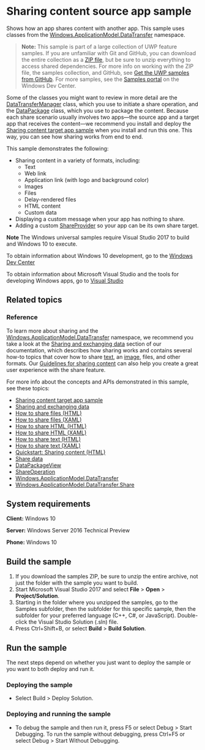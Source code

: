 ﻿<!---
  category: DeepLinksAndAppToAppCommunication
  samplefwlink: http://go.microsoft.com/fwlink/p/?LinkId=620596
--->

# Sharing content source app sample

Shows how an app shares content with another app. This sample uses classes from the 
[Windows.ApplicationModel.DataTransfer](http://msdn.microsoft.com/library/windows/apps/br205967) namespace. 

> **Note:** This sample is part of a large collection of UWP feature samples. 
> If you are unfamiliar with Git and GitHub, you can download the entire collection as a 
> [ZIP file](https://github.com/Microsoft/Windows-universal-samples/archive/master.zip), but be 
> sure to unzip everything to access shared dependencies. For more info on working with the ZIP file, 
> the samples collection, and GitHub, see [Get the UWP samples from GitHub](https://aka.ms/ovu2uq). 
> For more samples, see the [Samples portal](https://aka.ms/winsamples) on the Windows Dev Center. 

Some of the classes you might want to review in more detail are the 
[DataTransferManager](http://msdn.microsoft.com/library/windows/apps/br205932) class, 
which you use to initiate a share operation, and the [DataPackage](http://msdn.microsoft.com/library/windows/apps/br205873) class, 
which you use to package the content. Because each share scenario usually involves two apps—the source app 
and a target app that receives the content—we recommend you install and deploy the 
[Sharing content target app sample](http://go.microsoft.com/fwlink/p/?linkid=231519) when you install and run this one. 
This way, you can see how sharing works from end to end.

This sample demonstrates the following:

* Sharing content in a variety of formats, including:
  *  Text
  *  Web link
  *  Application link (with logo and background color)
  *  Images
  *  Files
  *  Delay-rendered files
  *  HTML content
  *  Custom data
* Displaying a custom message when your app has nothing to share.
* Adding a custom [ShareProvider](https://docs.microsoft.com/uwp/api/windows.applicationmodel.datatransfer.shareprovider) so your app can be its own share target.

**Note** The Windows universal samples require Visual Studio 2017 to build and Windows 10 to execute.
 
To obtain information about Windows 10 development, go to the [Windows Dev Center](http://go.microsoft.com/fwlink/?LinkID=532421)

To obtain information about Microsoft Visual Studio and the tools for developing Windows apps, go to [Visual Studio](http://go.microsoft.com/fwlink/?LinkID=532422)

## Related topics

### Reference

To learn more about sharing and the [Windows.ApplicationModel.DataTransfer](http://msdn.microsoft.com/library/windows/apps/br205967) namespace, we recommend you take a look at the [Sharing and exchanging data](http://msdn.microsoft.com/library/windows/apps/hh464923) section of our documentation, which describes how sharing works and contains several how-to topics that cover how to share [text](http://msdn.microsoft.com/library/windows/apps/hh758313), an [image](http://msdn.microsoft.com/library/windows/apps/hh758305), files, and other formats. Our [Guidelines for sharing content](http://msdn.microsoft.com/library/windows/apps/hh465251) can also help you create a great user experience with the share feature.

For more info about the concepts and APIs demonstrated in this sample, see these topics:

-   [Sharing content target app sample](http://go.microsoft.com/fwlink/p/?linkid=231519)
-   [Sharing and exchanging data](http://msdn.microsoft.com/library/windows/apps/hh464923)
-   [How to share files (HTML)](http://msdn.microsoft.com/library/windows/apps/hh758308)
-   [How to share files (XAML)](http://msdn.microsoft.com/library/windows/apps/hh871371)
-   [How to share HTML (HTML)](http://msdn.microsoft.com/library/windows/apps/hh758310)
-   [How to share HTML (XAML)](http://msdn.microsoft.com/library/windows/apps/hh973055)
-   [How to share text (HTML)](http://msdn.microsoft.com/library/windows/apps/hh758313)
-   [How to share text (XAML)](http://msdn.microsoft.com/library/windows/apps/hh871372)
-   [Quickstart: Sharing content (HTML)](http://msdn.microsoft.com/library/windows/apps/hh465261)
-   [Share data](https://msdn.microsoft.com/library/windows/apps/mt243293)
-   [DataPackageView](http://msdn.microsoft.com/library/windows/apps/hh738408)
-   [ShareOperation](http://msdn.microsoft.com/library/windows/apps/br205977)
-   [Windows.ApplicationModel.DataTransfer](http://msdn.microsoft.com/library/windows/apps/br205967)
-   [Windows.ApplicationModel.DataTransfer.Share](http://msdn.microsoft.com/library/windows/apps/br205989)

## System requirements

**Client:** Windows 10

**Server:** Windows Server 2016 Technical Preview

**Phone:** Windows 10

## Build the sample

1. If you download the samples ZIP, be sure to unzip the entire archive, not just the folder with the sample you want to build. 
2. Start Microsoft Visual Studio 2017 and select **File** \> **Open** \> **Project/Solution**.
3. Starting in the folder where you unzipped the samples, go to the Samples subfolder, then the subfolder for this specific sample, then the subfolder for your preferred language (C++, C#, or JavaScript). Double-click the Visual Studio Solution (.sln) file.
4. Press Ctrl+Shift+B, or select **Build** \> **Build Solution**.

## Run the sample

The next steps depend on whether you just want to deploy the sample or you want to both deploy and run it.

### Deploying the sample

- Select Build > Deploy Solution. 

### Deploying and running the sample

- To debug the sample and then run it, press F5 or select Debug >  Start Debugging. To run the sample without debugging, press Ctrl+F5 or select Debug > Start Without Debugging. 
